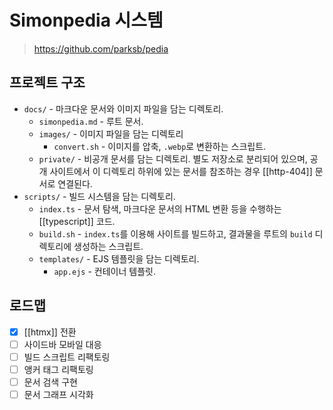 # Simonpedia 시스템

> https://github.com/parksb/pedia

## 프로젝트 구조

- `docs/` - 마크다운 문서와 이미지 파일을 담는 디렉토리.
  - `simonpedia.md` - 루트 문서.
  - `images/` - 이미지 파일을 담는 디렉토리
    - `convert.sh` - 이미지를 압축, `.webp`로 변환하는 스크립트.
  - `private/` - 비공개 문서를 담는 디렉토리. 별도 저장소로 분리되어 있으며, 공개 사이트에서 이 디렉토리 하위에 있는 문서를 참조하는 경우 [[http-404]] 문서로 연결된다.
- `scripts/` - 빌드 시스템을 담는 디렉토리.
  - `index.ts` - 문서 탐색, 마크다운 문서의 HTML 변환 등을 수행하는 [[typescript]] 코드.
  - `build.sh` - `index.ts`를 이용해 사이트를 빌드하고, 결과물을 루트의 `build` 디렉토리에 생성하는 스크립트.
  - `templates/` - EJS 템플릿을 담는 디렉토리.
    - `app.ejs` - 컨테이너 템플릿.

## 로드맵

- [x] [[htmx]] 전환
- [ ] 사이드바 모바일 대응
- [ ] 빌드 스크립트 리팩토링
- [ ] 앵커 태그 리팩토링
- [ ] 문서 검색 구현
- [ ] 문서 그래프 시각화

